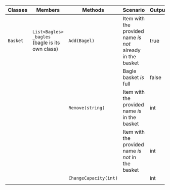 | Classes	| Members                                                            | Methods							| Scenario														| Outputs	|
|-----------|--------------------------------------------------------------------|----------------------------------|---------------------------------------------------------------|-----------|
| `Basket`	| `List<Bagles> _bagles` (bagle is its own class)					 | `Add(Bagel)`						| Item with the provided name *is not* already in the basket	| true		|
|			|                                                                    |									| Bagle basket *is* full										| false		|
|			|                                                                    | `Remove(string)`                 | Item with the provided name *is* in the basket				| int		|
|			|                                                                    |									| Item with the provided name *is not* in the basket			| int		|
|			|                                                                    | `ChangeCapacity(int)`            |																| int		|
|			|                                                                    |									|																|			|
